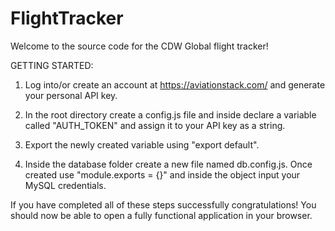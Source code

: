 # FlightTracker
Welcome to the source code for the CDW Global flight tracker!

GETTING STARTED:

1. Log into/or create an account at https://aviationstack.com/ and generate your personal API key.

2. In the root directory create a config.js file and inside declare a variable called "AUTH_TOKEN" and assign it to your API key as a string.

3. Export the newly created variable using "export default".

4. Inside the database folder create a new file named db.config.js. Once created use "module.exports = {}" and inside the object input your MySQL credentials. 

If you have completed all of these steps successfully congratulations! You should now be able to open a fully functional application in your browser. 
